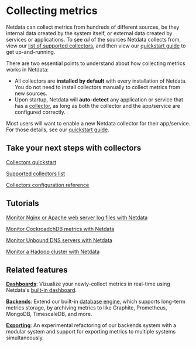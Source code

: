 # Collecting metrics

Netdata can collect metrics from hundreds of different sources, be they internal data created by the system itself, or
external data created by services or applications. To see _all_ of the sources Netdata collects from, view our [list of
supported collectors](COLLECTORS.md), and then view our [quickstart guide](QUICKSTART.md) to get up-and-running.

There are two essential points to understand about how collecting metrics works in Netdata:

-   All collectors are **installed by default** with every installation of Netdata. You do not need to install
    collectors manually to collect metrics from new sources.
-   Upon startup, Netdata will **auto-detect** any application or service that has a [collector](COLLECTORS.md), as long
    as both the collector and the app/service are configured correctly.

Most users will want to enable a new Netdata collector for their app/service. For those details, see our [quickstart
guide](QUICKSTART.md).

## Take your next steps with collectors

[Collectors quickstart](QUICKSTART.md)

[Supported collectors list](COLLECTORS.md)

[Collectors configuration reference](REFERENCE.md)

## Tutorials

[Monitor Nginx or Apache web server log files with Netdata](../docs/tutorials/collect-apache-nginx-web-logs.md)

[Monitor CockroadchDB metrics with Netdata](../docs/tutorials/monitor-cockroachdb.md)

[Monitor Unbound DNS servers with Netdata](../docs/tutorials/collect-unbound-metrics.md)

[Monitor a Hadoop cluster with Netdata](../docs/tutorials/monitor-hadoop-cluster.md)

## Related features

**[Dashboards](../web/README.md)**: Vizualize your newly-collect metrics in real-time using Netdata's [built-in
dashboard](../web/gui/README.md). 

**[Backends](../backends/README.md)**: Extend our built-in [database engine](), which supports long-term metrics
storage, by archiving metrics to like Graphite, Prometheus, MongoDB, TimescaleDB, and more.

**[Exporting](../exporting/README.md)**: An experimental refactoring of our backends system with a modular system and
support for exporting metrics to multiple systems simultaneously.

